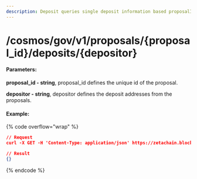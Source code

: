 ```yaml
---
description: Deposit queries single deposit information based proposalID, depositAddr.
---
```


# /cosmos/gov/v1/proposals/{proposal\_id}/deposits/{depositor}

#### **Parameters:**

**proposal\_id - string**, proposal\_id defines the unique id of the proposal.

**depositor - string**, depositor defines the deposit addresses from the proposals.

#### Example:

{% code overflow="wrap" %}
```json
// Request
curl -X GET -H 'Content-Type: application/json' https://zetachain.blockpi.network/lcd/v1/<your-api-key>/cosmos/gov/v1/proposals/99/deposits/{depositor}

// Result
{}
```
{% endcode %}
